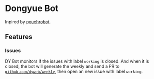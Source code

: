 # Dongyue Bot

Inpired by [pouchrobot](https://github.com/pouchcontainer/pouchrobot).

## Features

### Issues

DY Bot monitors if the issues with label `working` is closed. And when it is closed, the bot will generate the weekly and send a PR to [`github.com/dyweb/weekly`][1], then open an new issue with label `working`.

[1]: https://github.com/dyweb/weekly/
